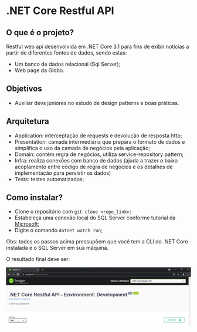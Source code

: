# .NET Core Restful API

## O que é o projeto?
Restful web api desenvolvida em .NET Core 3.1 para fins de exibir notícias a partir de diferentes fontes de dados, sendo estas:
- Um banco de dados relacional (Sql Server);
- Web page da Globo.

## Objetivos
- Auxiliar devs júniores no estudo de design patterns e boas práticas.

## Arquitetura
- Application: interceptação de requests e devolução de resposta http;
- Presentation: camada intermediária que prepara o formato de dados e simplifica o uso da camada de negócios pela aplicação;
- Domain: contém regra de negócios, utiliza service-repository pattern;
- Infra: realiza conexões com banco de dados (ajuda a trazer o baixo acoplamento entre código de regra de negócios e os detalhes de implementação para persistir os dados) 
- Tests: testes automatizados;

## Como instalar?
- Clone o repositório com `git clone <repo_link>`;
- Estabeleça uma conexão local do SQL Server conforme tutorial da [Microsoft](https://docs.microsoft.com/pt-br/sql/database-engine/configure-windows/sql-server-express-localdb?view=sql-server-ver15);
- Digite o comando `dotnet watch run`;

Obs: todos os passos acima pressupõem que você tem a CLI do .NET Core instalada e o SQL Server em sua máquina.

O resultado final deve ser:

<img src=".github/images/swagger.png"/>
